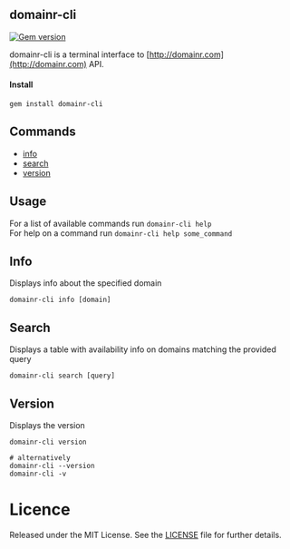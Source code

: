 ## domainr-cli

[![Gem version](https://badge.fury.io/rb/domainr-cli.png)](http://badge.fury.io/rb/domainr-cli)

domainr-cli is a terminal interface to [http://domainr.com](http://domainr.com) API.

#### Install

```shell
gem install domainr-cli
```

## Commands

* [info](#info)
* [search](#search)
* [version](#version)

## Usage

For a list of available commands run `domainr-cli help`  
For help on a command run `domainr-cli help some_command`

## Info

Displays info about the specified domain

```shell
domainr-cli info [domain]
```

## Search

Displays a table with availability info on domains matching the provided query

```shell
domainr-cli search [query]
```

## Version

Displays the version

```shell
domainr-cli version

# alternatively
domainr-cli --version
domainr-cli -v
```

# Licence
Released under the MIT License. See the
[LICENSE](https://github.com/Zorbash/domainr-cli/blob/master/LICENSE) file
for further details.
